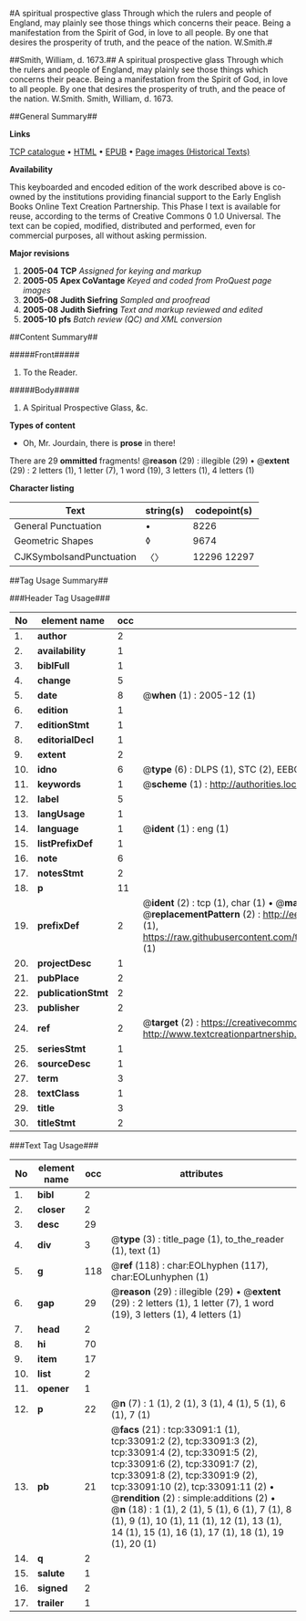 #A spiritual prospective glass Through which the rulers and people of England, may plainly see those things which concerns their peace. Being a manifestation from the Spirit of God, in love to all people. By one that desires the prosperity of truth, and the peace of the nation. W.Smith.#

##Smith, William, d. 1673.##
A spiritual prospective glass Through which the rulers and people of England, may plainly see those things which concerns their peace. Being a manifestation from the Spirit of God, in love to all people. By one that desires the prosperity of truth, and the peace of the nation. W.Smith.
Smith, William, d. 1673.

##General Summary##

**Links**

[TCP catalogue](http://www.ota.ox.ac.uk/tcp/)  • 
[HTML](http://tei.it.ox.ac.uk/tcp/Texts-HTML/free/A60/A60655.html)  • 
[EPUB](http://tei.it.ox.ac.uk/tcp/Texts-EPUB/free/A60/A60655.epub) • 
[Page images (Historical Texts)](https://data.historicaltexts.jisc.ac.uk/view?pubId=eebo-99828660e&pageId=eebo-99828660e-33091-1)

**Availability**

This keyboarded and encoded edition of the
	       work described above is co-owned by the institutions
	       providing financial support to the Early English Books
	       Online Text Creation Partnership. This Phase I text is
	       available for reuse, according to the terms of Creative
	       Commons 0 1.0 Universal. The text can be copied,
	       modified, distributed and performed, even for
	       commercial purposes, all without asking permission.

**Major revisions**

1. __2005-04__ __TCP__ *Assigned for keying and markup*
1. __2005-05__ __Apex CoVantage__ *Keyed and coded from ProQuest page images*
1. __2005-08__ __Judith Siefring__ *Sampled and proofread*
1. __2005-08__ __Judith Siefring__ *Text and markup reviewed and edited*
1. __2005-10__ __pfs__ *Batch review (QC) and XML conversion*

##Content Summary##

#####Front#####

1. To the Reader.

#####Body#####

1. A Spiritual Prospective Glass, &c.

**Types of content**

  * Oh, Mr. Jourdain, there is **prose** in there!

There are 29 **ommitted** fragments! 
 @__reason__ (29) : illegible (29)  •  @__extent__ (29) : 2 letters (1), 1 letter (7), 1 word (19), 3 letters (1), 4 letters (1)

**Character listing**


|Text|string(s)|codepoint(s)|
|---|---|---|
|General Punctuation|•|8226|
|Geometric Shapes|◊|9674|
|CJKSymbolsandPunctuation|〈〉|12296 12297|

##Tag Usage Summary##

###Header Tag Usage###

|No|element name|occ|attributes|
|---|---|---|---|
|1.|__author__|2||
|2.|__availability__|1||
|3.|__biblFull__|1||
|4.|__change__|5||
|5.|__date__|8| @__when__ (1) : 2005-12 (1)|
|6.|__edition__|1||
|7.|__editionStmt__|1||
|8.|__editorialDecl__|1||
|9.|__extent__|2||
|10.|__idno__|6| @__type__ (6) : DLPS (1), STC (2), EEBO-CITATION (1), PROQUEST (1), VID (1)|
|11.|__keywords__|1| @__scheme__ (1) : http://authorities.loc.gov/ (1)|
|12.|__label__|5||
|13.|__langUsage__|1||
|14.|__language__|1| @__ident__ (1) : eng (1)|
|15.|__listPrefixDef__|1||
|16.|__note__|6||
|17.|__notesStmt__|2||
|18.|__p__|11||
|19.|__prefixDef__|2| @__ident__ (2) : tcp (1), char (1)  •  @__matchPattern__ (2) : ([0-9\-]+):([0-9IVX]+) (1), (.+) (1)  •  @__replacementPattern__ (2) : http://eebo.chadwyck.com/downloadtiff?vid=$1&page=$2 (1), https://raw.githubusercontent.com/textcreationpartnership/Texts/master/tcpchars.xml#$1 (1)|
|20.|__projectDesc__|1||
|21.|__pubPlace__|2||
|22.|__publicationStmt__|2||
|23.|__publisher__|2||
|24.|__ref__|2| @__target__ (2) : https://creativecommons.org/publicdomain/zero/1.0/ (1), http://www.textcreationpartnership.org/docs/. (1)|
|25.|__seriesStmt__|1||
|26.|__sourceDesc__|1||
|27.|__term__|3||
|28.|__textClass__|1||
|29.|__title__|3||
|30.|__titleStmt__|2||


###Text Tag Usage###

|No|element name|occ|attributes|
|---|---|---|---|
|1.|__bibl__|2||
|2.|__closer__|2||
|3.|__desc__|29||
|4.|__div__|3| @__type__ (3) : title_page (1), to_the_reader (1), text (1)|
|5.|__g__|118| @__ref__ (118) : char:EOLhyphen (117), char:EOLunhyphen (1)|
|6.|__gap__|29| @__reason__ (29) : illegible (29)  •  @__extent__ (29) : 2 letters (1), 1 letter (7), 1 word (19), 3 letters (1), 4 letters (1)|
|7.|__head__|2||
|8.|__hi__|70||
|9.|__item__|17||
|10.|__list__|2||
|11.|__opener__|1||
|12.|__p__|22| @__n__ (7) : 1 (1), 2 (1), 3 (1), 4 (1), 5 (1), 6 (1), 7 (1)|
|13.|__pb__|21| @__facs__ (21) : tcp:33091:1 (1), tcp:33091:2 (2), tcp:33091:3 (2), tcp:33091:4 (2), tcp:33091:5 (2), tcp:33091:6 (2), tcp:33091:7 (2), tcp:33091:8 (2), tcp:33091:9 (2), tcp:33091:10 (2), tcp:33091:11 (2)  •  @__rendition__ (2) : simple:additions (2)  •  @__n__ (18) : 1 (1), 2 (1), 5 (1), 6 (1), 7 (1), 8 (1), 9 (1), 10 (1), 11 (1), 12 (1), 13 (1), 14 (1), 15 (1), 16 (1), 17 (1), 18 (1), 19 (1), 20 (1)|
|14.|__q__|2||
|15.|__salute__|1||
|16.|__signed__|2||
|17.|__trailer__|1||
